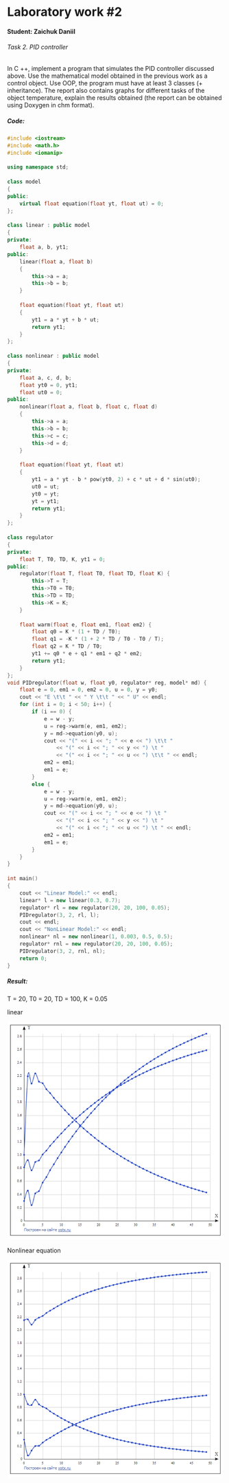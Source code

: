 # Laboratory work #2

#### Student: Zaichuk Daniil

###### Task 2. PID controller
In C ++, implement a program that simulates the PID controller discussed above.
Use the mathematical model obtained in the previous work as a control object.
Use OOP, the program must have at least 3 classes (+ inheritance).
The report also contains graphs for different tasks of the object temperature,
explain the results obtained (the report can be obtained using Doxygen in chm format).


##### Code:

```c++
#include <iostream>
#include <math.h>
#include <iomanip>

using namespace std;

class model
{
public:
    virtual float equation(float yt, float ut) = 0;
};

class linear : public model
{
private:
    float a, b, yt1;
public:
    linear(float a, float b)
    {
        this->a = a;
        this->b = b;
    }

    float equation(float yt, float ut)
    {
        yt1 = a * yt + b * ut;
        return yt1;
    }
};

class nonlinear : public model
{
private:
    float a, c, d, b;
    float yt0 = 0, yt1;
    float ut0 = 0;
public:
    nonlinear(float a, float b, float c, float d)
    {
        this->a = a;
        this->b = b;
        this->c = c;
        this->d = d;
    }

    float equation(float yt, float ut)
    {
        yt1 = a * yt - b * pow(yt0, 2) + c * ut + d * sin(ut0);
        ut0 = ut;
        yt0 = yt;
        yt = yt1;
        return yt1;
    }
};

class regulator
{
private:
    float T, T0, TD, K, yt1 = 0;
public:
    regulator(float T, float T0, float TD, float K) {
        this->T = T;
        this->T0 = T0;
        this->TD = TD;
        this->K = K;
    }

    float warm(float e, float em1, float em2) {
        float q0 = K * (1 + TD / T0);
        float q1 = -K * (1 + 2 * TD / T0 - T0 / T);
        float q2 = K * TD / T0;
        yt1 += q0 * e + q1 * em1 + q2 * em2;
        return yt1;
    }
};
void PIDregulator(float w, float y0, regulator* reg, model* md) {
    float e = 0, em1 = 0, em2 = 0, u = 0, y = y0;
    cout << "E \t\t " << " Y \t\t " << " U" << endl;
    for (int i = 0; i < 50; i++) {
        if (i == 0) {
            e = w - y;
            u = reg->warm(e, em1, em2);
            y = md->equation(y0, u);
            cout << "(" << i << "; " << e << ") \t\t "
                << "(" << i << "; " << y << ") \t "
                << "(" << i << "; " << u << ") \t\t " << endl;
            em2 = em1;
            em1 = e;
        }
        else {
            e = w - y;
            u = reg->warm(e, em1, em2);
            y = md->equation(y0, u);
            cout << "(" << i << "; " << e << ") \t "
                << "(" << i << "; " << y << ") \t "
                << "(" << i << "; " << u << ") \t " << endl;
            em2 = em1;
            em1 = e;
        }
    }
}

int main()
{
    cout << "Linear Model:" << endl;
    linear* l = new linear(0.3, 0.7);
    regulator* rl = new regulator(20, 20, 100, 0.05);
    PIDregulator(3, 2, rl, l);
    cout << endl;
    cout << "NonLinear Model:" << endl;
    nonlinear* nl = new nonlinear(1, 0.003, 0.5, 0.5);
    regulator* rnl = new regulator(20, 20, 100, 0.05);
    PIDregulator(3, 2, rnl, nl);
    return 0;
}
```

##### Result:
T = 20, T0 = 20, TD = 100, K = 0.05 

linear 
   <p>
    <img src="src/linear.png">
</p>
Nonlinear equation
<p>
    <img src="src/nonlinear.png">
</p>
